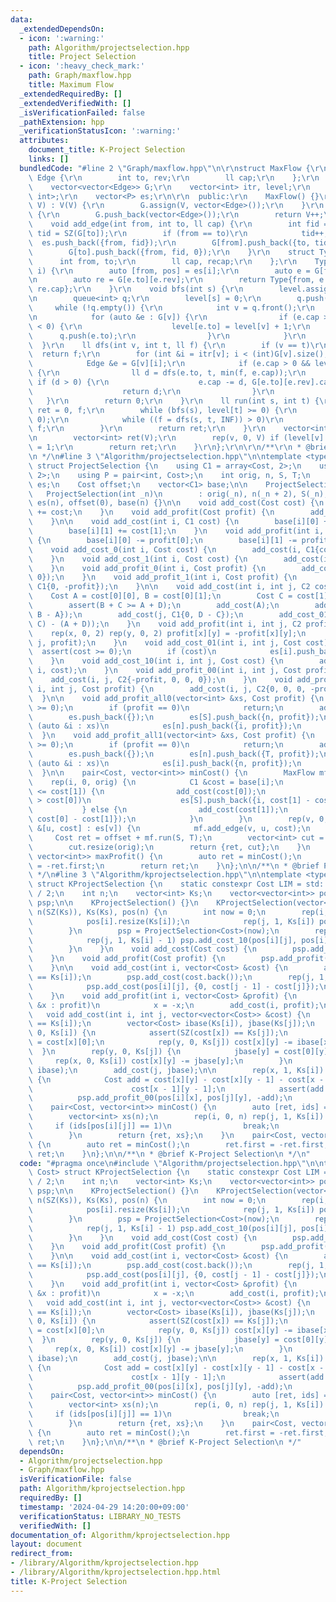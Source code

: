 ```yaml
---
data:
  _extendedDependsOn:
  - icon: ':warning:'
    path: Algorithm/projectselection.hpp
    title: Project Selection
  - icon: ':heavy_check_mark:'
    path: Graph/maxflow.hpp
    title: Maximum Flow
  _extendedRequiredBy: []
  _extendedVerifiedWith: []
  _isVerificationFailed: false
  _pathExtension: hpp
  _verificationStatusIcon: ':warning:'
  attributes:
    document_title: K-Project Selection
    links: []
  bundledCode: "#line 2 \"Graph/maxflow.hpp\"\n\r\nstruct MaxFlow {\r\n    struct\
    \ Edge {\r\n        int to, rev;\r\n        ll cap;\r\n    };\r\n    int V;\r\n\
    \    vector<vector<Edge>> G;\r\n    vector<int> itr, level;\r\n    using P = pair<int,\
    \ int>;\r\n    vector<P> es;\r\n\r\n  public:\r\n    MaxFlow() {}\r\n    MaxFlow(int\
    \ V) : V(V) {\r\n        G.assign(V, vector<Edge>());\r\n    }\r\n    int add_vertex()\
    \ {\r\n        G.push_back(vector<Edge>());\r\n        return V++;\r\n    }\r\n\
    \    void add_edge(int from, int to, ll cap) {\r\n        int fid = SZ(G[from]),\
    \ tid = SZ(G[to]);\r\n        if (from == to)\r\n            tid++;\r\n      \
    \  es.push_back({from, fid});\r\n        G[from].push_back({to, tid, cap});\r\n\
    \        G[to].push_back({from, fid, 0});\r\n    }\r\n    struct Type {\r\n  \
    \      int from, to;\r\n        ll cap, recap;\r\n    };\r\n    Type get_edge(int\
    \ i) {\r\n        auto [from, pos] = es[i];\r\n        auto e = G[from][pos];\r\
    \n        auto re = G[e.to][e.rev];\r\n        return Type{from, e.to, e.cap,\
    \ re.cap};\r\n    }\r\n    void bfs(int s) {\r\n        level.assign(V, -1);\r\
    \n        queue<int> q;\r\n        level[s] = 0;\r\n        q.push(s);\r\n   \
    \     while (!q.empty()) {\r\n            int v = q.front();\r\n            q.pop();\r\
    \n            for (auto &e : G[v]) {\r\n                if (e.cap > 0 && level[e.to]\
    \ < 0) {\r\n                    level[e.to] = level[v] + 1;\r\n              \
    \      q.push(e.to);\r\n                }\r\n            }\r\n        }\r\n  \
    \  }\r\n    ll dfs(int v, int t, ll f) {\r\n        if (v == t)\r\n          \
    \  return f;\r\n        for (int &i = itr[v]; i < (int)G[v].size(); i++) {\r\n\
    \            Edge &e = G[v][i];\r\n            if (e.cap > 0 && level[v] < level[e.to])\
    \ {\r\n                ll d = dfs(e.to, t, min(f, e.cap));\r\n               \
    \ if (d > 0) {\r\n                    e.cap -= d, G[e.to][e.rev].cap += d;\r\n\
    \                    return d;\r\n                }\r\n            }\r\n     \
    \   }\r\n        return 0;\r\n    }\r\n    ll run(int s, int t) {\r\n        ll\
    \ ret = 0, f;\r\n        while (bfs(s), level[t] >= 0) {\r\n            itr.assign(V,\
    \ 0);\r\n            while ((f = dfs(s, t, INF)) > 0)\r\n                ret +=\
    \ f;\r\n        }\r\n        return ret;\r\n    }\r\n    vector<int> cut() {\r\
    \n        vector<int> ret(V);\r\n        rep(v, 0, V) if (level[v] < 0) ret[v]\
    \ = 1;\r\n        return ret;\r\n    }\r\n};\r\n\r\n/**\r\n * @brief Maximum Flow\r\
    \n */\n#line 3 \"Algorithm/projectselection.hpp\"\n\ntemplate <typename Cost>\
    \ struct ProjectSelection {\n    using C1 = array<Cost, 2>;\n    using C2 = array<C1,\
    \ 2>;\n    using P = pair<int, Cost>;\n    int orig, n, S, T;\n    vector<vector<P>>\
    \ es;\n    Cost offset;\n    vector<C1> base;\n\n    ProjectSelection() {}\n \
    \   ProjectSelection(int _n)\n        : orig(_n), n(_n + 2), S(_n), T(_n + 1),\
    \ es(n), offset(0), base(n) {}\n\n    void add_cost(Cost cost) {\n        offset\
    \ += cost;\n    }\n    void add_profit(Cost profit) {\n        add_cost(-profit);\n\
    \    }\n\n    void add_cost(int i, C1 cost) {\n        base[i][0] += cost[0];\n\
    \        base[i][1] += cost[1];\n    }\n    void add_profit(int i, C1 profit)\
    \ {\n        base[i][0] -= profit[0];\n        base[i][1] -= profit[1];\n    }\n\
    \    void add_cost_0(int i, Cost cost) {\n        add_cost(i, C1{cost, 0});\n\
    \    }\n    void add_cost_1(int i, Cost cost) {\n        add_cost(i, C1{0, cost});\n\
    \    }\n    void add_profit_0(int i, Cost profit) {\n        add_cost(i, C1{-profit,\
    \ 0});\n    }\n    void add_profit_1(int i, Cost profit) {\n        add_cost(i,\
    \ C1{0, -profit});\n    }\n\n    void add_cost(int i, int j, C2 cost) {\n    \
    \    Cost A = cost[0][0], B = cost[0][1];\n        Cost C = cost[1][0], D = cost[1][1];\n\
    \        assert(B + C >= A + D);\n        add_cost(A);\n        add_cost(i, C1{0,\
    \ B - A});\n        add_cost(j, C1{0, D - C});\n        add_cost_01(i, j, (B +\
    \ C) - (A + D));\n    }\n    void add_profit(int i, int j, C2 profit) {\n    \
    \    rep(x, 0, 2) rep(y, 0, 2) profit[x][y] = -profit[x][y];\n        add_cost(i,\
    \ j, profit);\n    }\n    void add_cost_01(int i, int j, Cost cost) {\n      \
    \  assert(cost >= 0);\n        if (cost)\n            es[i].push_back({j, cost});\n\
    \    }\n    void add_cost_10(int i, int j, Cost cost) {\n        add_cost_01(j,\
    \ i, cost);\n    }\n    void add_profit_00(int i, int j, Cost profit) {\n    \
    \    add_cost(i, j, C2{-profit, 0, 0, 0});\n    }\n    void add_profit_11(int\
    \ i, int j, Cost profit) {\n        add_cost(i, j, C2{0, 0, 0, -profit});\n  \
    \  }\n\n    void add_profit_all0(vector<int> &xs, Cost profit) {\n        assert(profit\
    \ >= 0);\n        if (profit == 0)\n            return;\n        add_profit(profit);\n\
    \        es.push_back({});\n        es[S].push_back({n, profit});\n        for\
    \ (auto &i : xs)\n            es[n].push_back({i, profit});\n        n++;\n  \
    \  }\n    void add_profit_all1(vector<int> &xs, Cost profit) {\n        assert(profit\
    \ >= 0);\n        if (profit == 0)\n            return;\n        add_profit(profit);\n\
    \        es.push_back({});\n        es[n].push_back({T, profit});\n        for\
    \ (auto &i : xs)\n            es[i].push_back({n, profit});\n        n++;\n  \
    \  }\n\n    pair<Cost, vector<int>> minCost() {\n        MaxFlow mf(n);\n    \
    \    rep(i, 0, orig) {\n            C1 &cost = base[i];\n            if (cost[0]\
    \ <= cost[1]) {\n                add_cost(cost[0]);\n                if (cost[1]\
    \ > cost[0])\n                    es[S].push_back({i, cost[1] - cost[0]});\n \
    \           } else {\n                add_cost(cost[1]);\n                es[i].push_back({T,\
    \ cost[0] - cost[1]});\n            }\n        }\n        rep(v, 0, n) for (auto\
    \ &[u, cost] : es[v]) {\n            mf.add_edge(v, u, cost);\n        }\n   \
    \     Cost ret = offset + mf.run(S, T);\n        vector<int> cut = mf.cut();\n\
    \        cut.resize(orig);\n        return {ret, cut};\n    }\n    pair<Cost,\
    \ vector<int>> maxProfit() {\n        auto ret = minCost();\n        ret.first\
    \ = -ret.first;\n        return ret;\n    }\n};\n\n/**\n * @brief Project Selection\n\
    \ */\n#line 3 \"Algorithm/kprojectselection.hpp\"\n\ntemplate <typename Cost>\
    \ struct KProjectSelection {\n    static constexpr Cost LIM = std::numeric_limits<Cost>::max()\
    \ / 2;\n    int n;\n    vector<int> Ks;\n    vector<vector<int>> pos;\n    ProjectSelection<Cost>\
    \ psp;\n\n    KProjectSelection() {}\n    KProjectSelection(vector<int> &Ks) :\
    \ n(SZ(Ks)), Ks(Ks), pos(n) {\n        int now = 0;\n        rep(i, 0, n) {\n\
    \            pos[i].resize(Ks[i]);\n            rep(j, 1, Ks[i]) pos[i][j] = now++;\n\
    \        }\n        psp = ProjectSelection<Cost>(now);\n        rep(i, 0, n) {\n\
    \            rep(j, 1, Ks[i] - 1) psp.add_cost_10(pos[i][j], pos[i][j + 1], LIM);\n\
    \        }\n    }\n    void add_cost(Cost cost) {\n        psp.add_cost(cost);\n\
    \    }\n    void add_profit(Cost profit) {\n        psp.add_profit(profit);\n\
    \    }\n\n    void add_cost(int i, vector<Cost> &cost) {\n        assert(SZ(cost)\
    \ == Ks[i]);\n        psp.add_cost(cost.back());\n        rep(j, 1, Ks[i]) {\n\
    \            psp.add_cost(pos[i][j], {0, cost[j - 1] - cost[j]});\n        }\n\
    \    }\n    void add_profit(int i, vector<Cost> &profit) {\n        for (auto\
    \ &x : profit)\n            x = -x;\n        add_cost(i, profit);\n    }\n\n \
    \   void add_cost(int i, int j, vector<vector<Cost>> &cost) {\n        assert(SZ(cost)\
    \ == Ks[i]);\n        vector<Cost> ibase(Ks[i]), jbase(Ks[j]);\n        rep(x,\
    \ 0, Ks[i]) {\n            assert(SZ(cost[x]) == Ks[j]);\n            ibase[x]\
    \ = cost[x][0];\n            rep(y, 0, Ks[j]) cost[x][y] -= ibase[x];\n      \
    \  }\n        rep(y, 0, Ks[j]) {\n            jbase[y] = cost[0][y];\n       \
    \     rep(x, 0, Ks[i]) cost[x][y] -= jbase[y];\n        }\n        add_cost(i,\
    \ ibase);\n        add_cost(j, jbase);\n\n        rep(x, 1, Ks[i]) rep(y, 1, Ks[j])\
    \ {\n            Cost add = cost[x][y] - cost[x][y - 1] - cost[x - 1][y] +\n \
    \                      cost[x - 1][y - 1];\n            assert(add <= 0);\n  \
    \          psp.add_profit_00(pos[i][x], pos[j][y], -add);\n        }\n    }\n\n\
    \    pair<Cost, vector<int>> minCost() {\n        auto [ret, ids] = psp.minCost();\n\
    \        vector<int> xs(n);\n        rep(i, 0, n) rep(j, 1, Ks[i]) {\n       \
    \     if (ids[pos[i][j]] == 1)\n                break;\n            xs[i] = j;\n\
    \        }\n        return {ret, xs};\n    }\n    pair<Cost, vector<int>> maxProfit()\
    \ {\n        auto ret = minCost();\n        ret.first = -ret.first;\n        return\
    \ ret;\n    }\n};\n\n/**\n * @brief K-Project Selection\n */\n"
  code: "#pragma once\n#include \"Algorithm/projectselection.hpp\"\n\ntemplate <typename\
    \ Cost> struct KProjectSelection {\n    static constexpr Cost LIM = std::numeric_limits<Cost>::max()\
    \ / 2;\n    int n;\n    vector<int> Ks;\n    vector<vector<int>> pos;\n    ProjectSelection<Cost>\
    \ psp;\n\n    KProjectSelection() {}\n    KProjectSelection(vector<int> &Ks) :\
    \ n(SZ(Ks)), Ks(Ks), pos(n) {\n        int now = 0;\n        rep(i, 0, n) {\n\
    \            pos[i].resize(Ks[i]);\n            rep(j, 1, Ks[i]) pos[i][j] = now++;\n\
    \        }\n        psp = ProjectSelection<Cost>(now);\n        rep(i, 0, n) {\n\
    \            rep(j, 1, Ks[i] - 1) psp.add_cost_10(pos[i][j], pos[i][j + 1], LIM);\n\
    \        }\n    }\n    void add_cost(Cost cost) {\n        psp.add_cost(cost);\n\
    \    }\n    void add_profit(Cost profit) {\n        psp.add_profit(profit);\n\
    \    }\n\n    void add_cost(int i, vector<Cost> &cost) {\n        assert(SZ(cost)\
    \ == Ks[i]);\n        psp.add_cost(cost.back());\n        rep(j, 1, Ks[i]) {\n\
    \            psp.add_cost(pos[i][j], {0, cost[j - 1] - cost[j]});\n        }\n\
    \    }\n    void add_profit(int i, vector<Cost> &profit) {\n        for (auto\
    \ &x : profit)\n            x = -x;\n        add_cost(i, profit);\n    }\n\n \
    \   void add_cost(int i, int j, vector<vector<Cost>> &cost) {\n        assert(SZ(cost)\
    \ == Ks[i]);\n        vector<Cost> ibase(Ks[i]), jbase(Ks[j]);\n        rep(x,\
    \ 0, Ks[i]) {\n            assert(SZ(cost[x]) == Ks[j]);\n            ibase[x]\
    \ = cost[x][0];\n            rep(y, 0, Ks[j]) cost[x][y] -= ibase[x];\n      \
    \  }\n        rep(y, 0, Ks[j]) {\n            jbase[y] = cost[0][y];\n       \
    \     rep(x, 0, Ks[i]) cost[x][y] -= jbase[y];\n        }\n        add_cost(i,\
    \ ibase);\n        add_cost(j, jbase);\n\n        rep(x, 1, Ks[i]) rep(y, 1, Ks[j])\
    \ {\n            Cost add = cost[x][y] - cost[x][y - 1] - cost[x - 1][y] +\n \
    \                      cost[x - 1][y - 1];\n            assert(add <= 0);\n  \
    \          psp.add_profit_00(pos[i][x], pos[j][y], -add);\n        }\n    }\n\n\
    \    pair<Cost, vector<int>> minCost() {\n        auto [ret, ids] = psp.minCost();\n\
    \        vector<int> xs(n);\n        rep(i, 0, n) rep(j, 1, Ks[i]) {\n       \
    \     if (ids[pos[i][j]] == 1)\n                break;\n            xs[i] = j;\n\
    \        }\n        return {ret, xs};\n    }\n    pair<Cost, vector<int>> maxProfit()\
    \ {\n        auto ret = minCost();\n        ret.first = -ret.first;\n        return\
    \ ret;\n    }\n};\n\n/**\n * @brief K-Project Selection\n */"
  dependsOn:
  - Algorithm/projectselection.hpp
  - Graph/maxflow.hpp
  isVerificationFile: false
  path: Algorithm/kprojectselection.hpp
  requiredBy: []
  timestamp: '2024-04-29 14:20:00+09:00'
  verificationStatus: LIBRARY_NO_TESTS
  verifiedWith: []
documentation_of: Algorithm/kprojectselection.hpp
layout: document
redirect_from:
- /library/Algorithm/kprojectselection.hpp
- /library/Algorithm/kprojectselection.hpp.html
title: K-Project Selection
---
```

